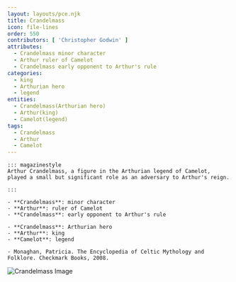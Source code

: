 ```yaml
---
layout: layouts/pce.njk
title: Crandelmass
icon: file-lines
order: 550
contributors: [ 'Christopher Godwin' ]
attributes:
  - Crandelmass minor character
  - Arthur ruler of Camelot
  - Crandelmass early opponent to Arthur's rule
categories:
  - king
  - Arthurian hero
  - legend
entities:
  - Crandelmass(Arthurian hero)
  - Arthur(king)
  - Camelot(legend)
tags:
  - Crandelmass
  - Arthur
  - Camelot
---
```

``` tab [group1:Info]
::: magazinestyle
Arthur Crandelmass, a figure in the Arthurian legend of Camelot, played a small but significant role as an adversary to Arthur's reign.

:::
```
``` tab [group1:Attributes]
- **Crandelmass**: minor character
- **Arthur**: ruler of Camelot
- **Crandelmass**: early opponent to Arthur's rule
```
``` tab [group1:Entities]
- **Crandelmass**: Arthurian hero
- **Arthur**: king
- **Camelot**: legend
```
``` tab [group1:Sources]
- Monaghan, Patricia. The Encyclopedia of Celtic Mythology and Folklore. Checkmark Books, 2008.
```
![Crandelmass Image]([None])
